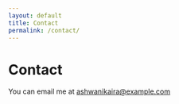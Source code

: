 ```yaml
---
layout: default
title: Contact
permalink: /contact/
---
```


# Contact

You can email me at ashwanikaira@example.com
